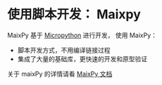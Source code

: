 使用脚本开发： Maixpy
========

MaixPy 基于 [Micropython](http://micropython.org) 进行开发， 使用 MaixPy：

* 脚本开发方式，不用编译链接过程
* 集成了大量的基础库，更快速的开发和原型验证

关于 maixPy 的详情请看 [MaixPy 文档](https://maixpy.sipeed.com)




